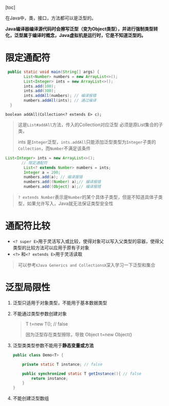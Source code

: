 [toc]

在Java中，类，接口，方法都可以是泛型的。

**Java编译器编译源代码时会擦写泛型（变为Object类型），并进行强制类型转化，泛型属于编译时概念，Java虚拟机是运行时，它是不知道泛型的。**

# 限定通配符

```java
 public static void main(String[] args) {
        List<Number> numbers = new ArrayList<>();
        List<Integer> ints = new ArrayList<>();
        ints.add(100);
        ints.add(300);
        ints.addAll(numbers); // 编译报错
        numbers.addAll(ints); // 通过编译
  }
```

`boolean addAll(Collection<? extends E> c);`

> 这是`List#addAll`方法，传入的Collection对应泛型 必须是原List集合的子类，
>
> ints 是`Integer`泛型，`ints.addAll`只能添加泛型类型为`Integer`子类的`Collection`，而`Number`不满足该条件

```java
List<Integer> ints = new ArrayList<>();
       // 限定通配符
        List<? extends Number> numbers = ints;
        Integer a = 200;
        numbers.add(a); // 编译报错
        numbers.add((Number) a);// 编译报错
        numbers.add((Object) a);// 编译报错
```

> `? extends Number`表示是`Number`的某个具体子类型，但是不知道具体子类型，如果允许写入，Java就无法保证类型安全性

# 通配符比较

+ `<? super E>`用于灵活写入或比较，使得对象可以写入父类型的容器，使得父类型的比较方法可以应用于原有子对象
+ `<?>` 和`<? extends E>`用于灵活读取

> 可以参考`《Java Generics and Collections》`深入学习一下泛型和集合

# 泛型局限性

1. 泛型只适用于对象类型，不能用于基本数据类型

2. 不能通过类型参数创建对象

   >  T t=new T(); // false
   >
   > 因为泛型存在类型擦除，导致 Object t=new Object()

3. 泛型类类型参数不能用于**静态变量或方法**

   ```java
   public class Demo<T> {
   
       private static T instance; // false
   
       public synchronized static T getInstance(){ // false
           return instance;
       }
   }
   ```

4. 不能创建泛型数组